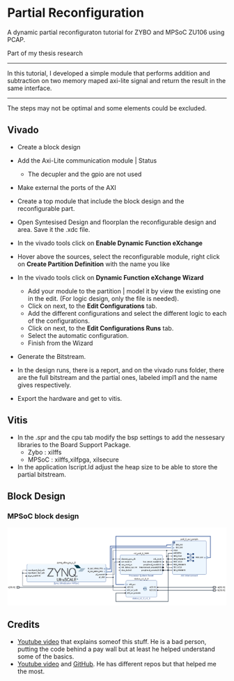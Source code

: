 # Partial Reconfiguration 
A dynamic partial reconfiguraton tutorial for ZYBO and MPSoC ZU106 using PCAP.

Part of my thesis research

<hr>
In this tutorial, I developed a simple module that performs addition and subtraction on two memory maped axi-lite signal and return the result in the same interface. 

<hr>
The steps may not be optimal and some elements could be excluded. 

## Vivado 
- Create a block design
- Add the Axi-Lite communication module | Status
  - The decupler and the gpio are not used 
- Make external the ports of the AXI 
- Create a top module that include the block design and the reconfigurable part. 
- Open Syntesised Design and floorplan the reconfigurable design and area. Save it the .xdc file. 
- In the vivado tools click on **Enable Dynamic Function eXchange**
- Hover above the sources, select the reconfigurable module, right click on **Create Partition Definition** with the name you like
- In the vivado tools click on **Dynamic Function eXchange Wizard**
  - Add your module to the partition | model it by view the existing one in the edit. (For logic design, only the file is needed).
  - Click on next, to the **Edit Configurations** tab. 
  - Add the different configurations and select the different logic to each of the configurations. 
  - Click on next, to the **Edit Configurations Runs** tab. 
  - Select the automatic configuration. 
  - Finish from the Wizard

- Generate the Bitstream. 
- In the design runs, there is a report, and on the vivado runs folder, there are the full bitstream and the partial ones, labeled impl1 and the name gives respectively. 

- Export the hardware and get to vitis. 

## Vitis
- In the .spr and the cpu tab modify the bsp settings to add the nessesary libraries to the Board Support Package. 
  - Zybo : xilffs
  - MPSoC : xilffs,xilfpga, xilsecure
- In the application lscript.ld adjust the heap size to be able to store the partial bitstream. 


## Block Design
### MPSoC block design
![](/images/mpsoc_block_desing.png)

## Credits 
- [Youtube video](https://www.youtube.com/watch?v=bY-ik39QI8w&list=PL9GWVTghqmkJKUHYGx-59WihvVO-d0y-f&index=2&ab_channel=MohammadS.Sadri) that explains someof this stuff. He is a bad person, putting the code behind a pay wall but at least he helped understand some of the basics. 
- [Youtube video](https://www.youtube.com/watch?v=kT74m-H31a8&t=1177s&ab_channel=VipinKizheppatt) and [GitHub](https://github.com/vipinkmenon/PCAP). He has different repos but that helped me the most. 